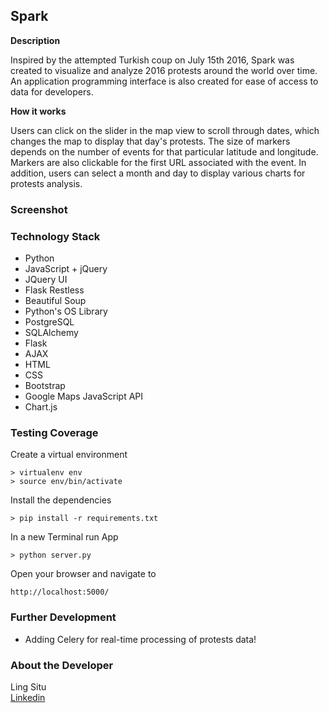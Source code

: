 Spark
--------

**Description**

Inspired by the attempted Turkish coup on July 15th 2016, Spark was created to visualize and analyze 2016 protests around the world over time. An application programming interface is also created for ease of access to data for developers.

**How it works**

Users can click on the slider in the map view to scroll through dates, which changes the map to display that day's protests. The size of markers depends on the number of events for that particular latitude and longitude. Markers are also clickable for the first URL associated with the event. In addition, users can select a month and day to display various charts for protests analysis.


### Screenshot





### Technology Stack
* Python
* JavaScript + jQuery
* JQuery UI
* Flask Restless
* Beautiful Soup
* Python's OS Library
* PostgreSQL
* SQLAlchemy
* Flask
* AJAX
* HTML
* CSS
* Bootstrap
* Google Maps JavaScript API
* Chart.js


### Testing Coverage




Create a virtual environment 

```
> virtualenv env
> source env/bin/activate
```

Install the dependencies

```
> pip install -r requirements.txt
```


In a new Terminal run App
```
> python server.py
```


Open your browser and navigate to 

```
http://localhost:5000/
```


### Further Development
* Adding Celery for real-time processing of protests data!


### About the Developer    
Ling Situ  
[Linkedin](https://www.linkedin.com/in/lingsitu1290)    
    
